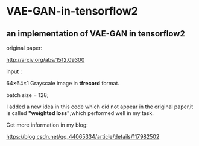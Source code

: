 # VAE-GAN-in-tensorflow2
## an implementation of VAE-GAN in tensorflow2

original paper:

http://arxiv.org/abs/1512.09300

input :

64×64×1 Grayscale image in **tfrecord** format.

batch size = 128;

I added a new idea in this code which did not appear in the original paper,it is called **"weighted loss"**,which performed well in my task.


Get more information in my blog:

https://blog.csdn.net/qq_44065334/article/details/117982502
